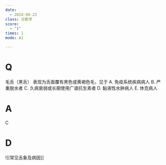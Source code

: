 ```yaml
---
date:
  - 2024-04-23
class: 诊断学
score:
  - "1"
times: 1
mode: A1

--- 
```



# Q
毛舌（黑舌） 表现为舌面覆有黑色或黄褐色毛，见于
A. 免疫系统疾病病人
B. 严重脱水者
C. 久病衰弱或长期使用广谱抗生素者
D. 黏液性水肿病人
E. 休克病人

# A

C



# D
![[常见舌象及病因]]